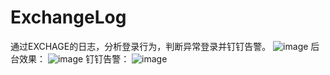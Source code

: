 # ExchangeLog
通过EXCHAGE的日志，分析登录行为，判断异常登录并钉钉告警。
![image](https://user-images.githubusercontent.com/52694396/173724382-4365aefd-5eea-4f77-aa8f-ed25befcc188.png)
后台效果：
![image](https://user-images.githubusercontent.com/52694396/173724584-cfd56cb3-319b-4339-99d5-8c6726ad30d1.png)
钉钉告警：
![image](https://user-images.githubusercontent.com/52694396/173724656-3fb6afec-3f3a-420f-964d-f62544f2a796.png)
